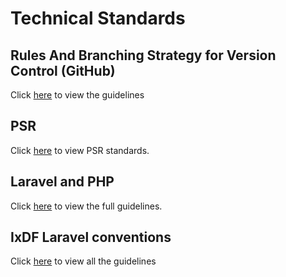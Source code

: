 # Technical Standards

## Rules And Branching Strategy for Version Control (GitHub)

Click [here](RULES-AND-BRANCHING-STRATEGY.MD) to view the guidelines

## PSR

Click [here](psr/README.md) to view PSR standards.

## Laravel and PHP

Click [here](https://spatie.be/guidelines/laravel-php) to view the full guidelines.

## IxDF Laravel conventions

Click [here](https://handbook.interaction-design.org/library/backend/conventions--laravel.html) to view all the guidelines
